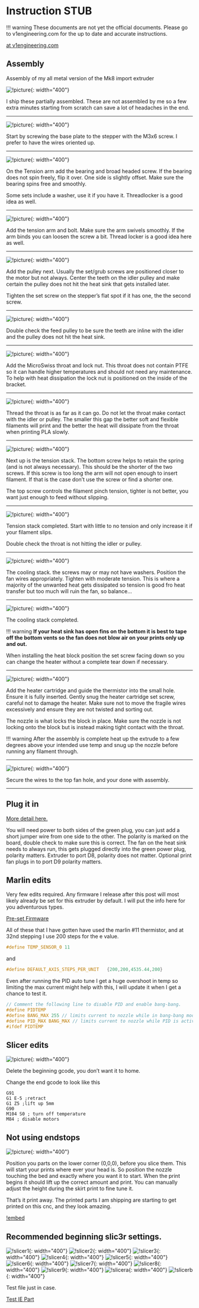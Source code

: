 # Instruction STUB

!!! warning
    These documents are not yet the official documents. Please go to v1engineering.com for the up to date and accurate
    instructions.

[at v1engineering.com](https://www.v1engineering.com/import-extruder/)


## Assembly

Assembly of my all metal version of the Mk8 import extruder

![!picture](https://www.v1engineering.com/wp-content/uploads/2015/08/IMG_20170917_123047.jpg){: width="400"}

I ship these partially assembled. These are not assembled by me so a few extra minutes starting from
scratch can save a lot of headaches in the end.

---

![!picture](https://www.v1engineering.com/wp-content/uploads/2015/08/IMG_20181229_1239562.jpg){: width="400"}

Start by screwing the base plate to the stepper with the M3x6 screw. I prefer to have the wires oriented up.

---

![!picture](https://www.v1engineering.com/wp-content/uploads/2015/08/IMG_20181229_1241262.jpg){: width="400"}

On the Tension arm add the bearing and broad headed screw. If the bearing does not spin freely, flip
it over. One side is slightly offset. Make sure the bearing spins free and smoothly.

Some sets include a washer, use it if you have it. Threadlocker is a good idea as well.

---

![!picture](https://www.v1engineering.com/wp-content/uploads/2015/08/IMG_20181229_1242252.jpg){: width="400"}

Add the tension arm and bolt. Make sure the arm swivels smoothly. If the arm binds you can loosen
the screw a bit. Thread locker is a good idea here as well.

---

![!picture](https://www.v1engineering.com/wp-content/uploads/2015/08/IMG_20181229_1243102.jpg){: width="400"}

Add the pulley next. Usually the set/grub screws are positioned closer to the motor but not always.
Center the teeth on the idler pulley and make certain the pulley does not hit the heat sink that
gets installed later.

Tighten the set screw on the stepper’s flat spot if it has one, the the second screw.

---

![!picture](https://www.v1engineering.com/wp-content/uploads/2015/08/IMG_20181229_1244192.jpg){: width="400"}

Double check the feed pulley to be sure the teeth are inline with the idler and the pulley does not
hit the heat sink.

---

![!picture](https://www.v1engineering.com/wp-content/uploads/2015/08/IMG_20181229_1245002.jpg){: width="400"}

Add the MicroSwiss throat and lock nut. This throat does not contain PTFE so it can handle higher
temperatures and should not need any maintenance. To help with heat dissipation the lock nut is
positioned on the inside of the bracket.

---

![!picture](https://www.v1engineering.com/wp-content/uploads/2015/08/IMG_20181229_1246002.jpg){: width="400"}

Thread the throat is as far as it can go. Do not let the throat make contact with the idler or
pulley. The smaller this gap the better soft and flexible filaments will print and the better the
heat will dissipate from the throat when printing PLA slowly.

---

![!picture](https://www.v1engineering.com/wp-content/uploads/2015/08/IMG_20181229_1247242.jpg){: width="400"}

Next up is the tension stack. The bottom screw helps to retain the spring (and is not always
necessary). This should be the shorter of the two screws. If this screw is too long the arm will not
open enough to insert filament. If that is the case don’t use the screw or find a shorter one.

The top screw controls the filament pinch tension, tighter is not better, you want just enough to
feed without slipping.

---

![!picture](https://www.v1engineering.com/wp-content/uploads/2015/08/IMG_20181229_1248282.jpg){: width="400"}

Tension stack completed. Start with little to no tension and only increase it if your filament
slips.

Double check the throat is not hitting the idler or pulley.

---

![!picture](https://www.v1engineering.com/wp-content/uploads/2015/08/IMG_20181229_1249192.jpg){: width="400"}

The cooling stack. the screws may or may not have washers. Position the fan wires appropriately.
Tighten with moderate tension. This is where a majority of the unwanted heat gets dissipated so
tension is good fro heat transfer but too much will ruin the fan, so balance…

---

![!picture](https://www.v1engineering.com/wp-content/uploads/2015/08/IMG_20181229_1250572.jpg){: width="400"}

The cooling stack completed. 

!!! warning 
    **If your heat sink has open fins on the bottom it is best to tape off
    the bottom vents so the fan does not blow air on your prints only up and out.**

When installing the heat block position the set screw facing down so you can change the heater
without a complete tear down if necessary.

---

![!picture](https://www.v1engineering.com/wp-content/uploads/2015/08/IMG_20181229_1251582.jpg){: width="400"}

Add the heater cartridge and guide the thermistor into the small hole. Ensure it is fully inserted.
Gently snug the heater cartridge set screw, careful not to damage the heater. Make sure not to move
the fragile wires excessively and ensure they are not twisted and sorting out.

The nozzle is what locks the block in place. Make sure the nozzle is not locking onto the block but
is instead making tight contact with the throat.

!!! warning
    After the assembly is complete heat up the extrude to a few degrees above your intended use temp
    and snug up the nozzle before running any filament through.

---

![!picture](https://www.v1engineering.com/wp-content/uploads/2015/08/IMG_20170917_124847.jpg){: width="400"}

Secure the wires to the top fan hole, and your done with assembly.

---

## Plug it in

[More detail here.](../electronics/ramps.md)

You will need power to both sides of the green plug, you can just add a short jumper wire from one
side to the other. The polarity is marked on the board, double check to make sure this is correct.
The fan on the heat sink needs to always run, this gets plugged directly into the green power plug,
polarity matters. Extruder to port D8, polarity does not matter. Optional print fan plugs in to port
D9 polarity matters.

## Marlin edits

Very few edits required. Any firmware I release after this post will most likely already be set for
this extruder by default. I will put the info here for you adventurous types.

[Pre-set Firmware](../electronics/marlin-firmware.md)

All of these that I have gotten have used the marlin #11 thermistor, and at 32nd stepping I use 200
steps for the e value.

```C
#define TEMP_SENSOR_0 11
```
and

```C
#define DEFAULT_AXIS_STEPS_PER_UNIT   {200,200,4535.44,200}
```

Even after running the PID auto tune I get a huge overshoot in temp so limiting the max current
might help with this, I will update it when I get a chance to test it.

```C
// Comment the following line to disable PID and enable bang-bang.
#define PIDTEMP
#define BANG_MAX 255 // limits current to nozzle while in bang-bang mode; 255=full current
#define PID_MAX BANG_MAX // limits current to nozzle while PID is active (see PID_FUNCTIONAL_RANGE below); 255=full current
#ifdef PIDTEMP
```

## Slicer edits

![!picture](https://www.v1engineering.com/wp-content/uploads/2015/08/cgcode.png){: width="400"}

Delete the beginning gcode, you don’t want it to home.

Change the end gcode to look like this

```
G91
G1 E-5 ;retract
G1 Z5 ;lift up 5mm
G90
M104 S0 ; turn off temperature
M84 ; disable motors
```

## Not using endstops

![!picture](https://www.v1engineering.com/wp-content/uploads/2015/08/position.png){: width="400"}

Position you parts on the lower corner (0,0,0), before you slice them. This will start your prints
where ever your head is. So position the nozzle touching the bed and exactly where you want it to
start. When the print begins it should lift up the correct amount and print. You can manually adjust
the height during the skirt print to fine tune it.

That’s it print away. The printed parts I am shipping are starting to get printed on this cnc, and they look amazing.

[!embed](https://www.youtube.com/watch?v=nVKHlX3NaTA)

## Recommended beginning slic3r settings.

![!slicer1](https://www.v1engineering.com/wp-content/uploads/2015/10/sl1.png){: width="400"}
![!slicer2](https://www.v1engineering.com/wp-content/uploads/2015/10/sl2.png){: width="400"}
![!slicer3](https://www.v1engineering.com/wp-content/uploads/2015/10/sl3.png){: width="400"}
![!slicer4](https://www.v1engineering.com/wp-content/uploads/2015/10/sl4.png){: width="400"}
![!slicer5](https://www.v1engineering.com/wp-content/uploads/2015/10/sl5.png){: width="400"}
![!slicer6](https://www.v1engineering.com/wp-content/uploads/2015/10/sl6.png){: width="400"}
![!slicer7](https://www.v1engineering.com/wp-content/uploads/2015/10/sl7.png){: width="400"}
![!slicer8](https://www.v1engineering.com/wp-content/uploads/2015/10/sl8.png){: width="400"}
![!slicer9](https://www.v1engineering.com/wp-content/uploads/2015/10/sl9.png){: width="400"}
![!slicera](https://www.v1engineering.com/wp-content/uploads/2015/10/sla.png){: width="400"}
![!slicerb](https://www.v1engineering.com/wp-content/uploads/2015/10/slb.png){: width="400"}

Test file just in case.

[Test IE Part](https://www.v1engineering.com/wp-content/uploads/2015/08/test-IE-part.zip)

